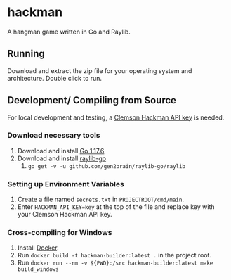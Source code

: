 # hackman
A hangman game written in Go and Raylib.

## Running
Download and extract the zip file for your operating system and architecture.
Double click to run.

## Development/ Compiling from Source
For local development and testing, a [Clemson Hackman API key](https://github.com/Jay-Madden/hackmanapi) is needed.
### Download necessary tools
1. Download and install [Go 1.17.6](https://go.dev/)
2. Download and install [raylib-go](https://github.com/gen2brain/raylib-go)
    1. ```go get -v -u github.com/gen2brain/raylib-go/raylib```
### Setting up Environment Variables
1. Create a file named ```secrets.txt``` in ```PROJECTROOT/cmd/main```.
2. Enter ```HACKMAN_API_KEY=key``` at the top of the file and replace key with your Clemson Hackman API key.
### Cross-compiling for Windows
1. Install [Docker](https://www.docker.com/).
2. Run ```docker build -t hackman-builder:latest .``` in the project root.
3. Run ```docker run --rm -v ${PWD}:/src hackman-builder:latest make build_windows```
